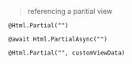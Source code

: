 > referencing a paritial view

```
@Html.Partial("")

@await Html.PartialAsync("")

@Html.Partial("", customViewData)
```